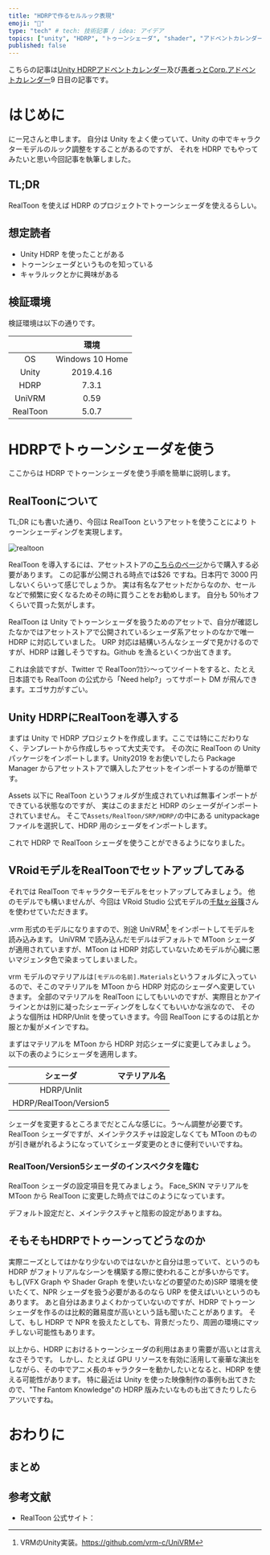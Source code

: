 ```yaml
---
title: "HDRPで作るセルルック表現"
emoji: "🎨"
type: "tech" # tech: 技術記事 / idea: アイデア
topics: ["unity", "HDRP", "トゥーンシェーダ", "shader", "アドベントカレンダー2020"]
published: false
---
```


こちらの記事は[Unity HDRPアドベントカレンダー](https://qiita.com/advent-calendar/2020/unity-hdrp-advent-calender)及び[愚者っとCorp.アドベントカレンダー](https://adventar.org/calendars/5126)9 日目の記事です。

# はじめに

にー兄さんと申します。
自分は Unity をよく使っていて、Unity の中でキャラクターモデルのルック調整をすることがあるのですが、
それを HDRP でもやってみたいと思い今回記事を執筆しました。

## TL;DR

RealToon を使えば HDRP のプロジェクトでトゥーンシェーダを使えるらしい。

## 想定読者

- Unity HDRP を使ったことがある
- トゥーンシェーダというものを知っている
- キャラルックとかに興味がある

## 検証環境

検証環境は以下の通りです。

||環境|
|:---:|:---:|
|OS|Windows 10 Home|
|Unity|2019.4.16|
|HDRP|7.3.1|
|UniVRM|0.59|
|RealToon|5.0.7|

# HDRPでトゥーンシェーダを使う

ここからは HDRP でトゥーンシェーダを使う手順を簡単に説明します。

## RealToonについて

TL;DR にも書いた通り、今回は RealToon というアセットを使うことにより
トゥーンシェーディングを実現します。

![realtoon](https://storage.googleapis.com/zenn-user-upload/0vfyyo1ctb0rdrzmlqesiemxhakf)

RealToon を導入するには、アセットストアの[こちらのページ](https://assetstore.unity.com/packages/vfx/shaders/realtoon-65518?locale=ja-JP)からで購入する必要があります。
この記事が公開される時点では$26 ですね。日本円で 3000 円しないくらいって感じでしょうか。
実は有名なアセットだからなのか、セールなどで頻繁に安くなるためその時に買うことをお勧めします。
自分も 50％オフくらいで買った気がします。

RealToon は Unity でトゥーンシェーダを扱うためのアセットで、自分が確認したなかではアセットストアで公開されているシェーダ系アセットのなかで唯一 HDRP に対応していました。
URP 対応は結構いろんなシェーダで見かけるのですが、HDRP は難しそうですね。Github を漁るといくつか出てきます。

これは余談ですが、Twitter で RealToonﾜｶﾗﾝ～ってツイートをすると、たとえ日本語でも RealToon の公式から「Need help?」ってサポート DM が飛んできます。エゴサ力がすごい。

## Unity HDRPにRealToonを導入する

まずは Unity で HDRP プロジェクトを作成します。ここでは特にこだわりなく、テンプレートから作成しちゃって大丈夫です。
その次に RealToon の Unity パッケージをインポートします。Unity2019 をお使いでしたら Package Manager からアセットストアで購入したアセットをインポートするのが簡単です。

Assets 以下に RealToon というフォルダが生成されていれば無事インポートができている状態なのですが、
実はこのままだと HDRP のシェーダがインポートされていません。
そこで`Assets/RealToon/SRP/HDRP/`の中にある unitypackage ファイルを選択して、HDRP 用のシェーダをインポートします。

これで HDRP で RealToon シェーダを使うことができるようになりました。

## VRoidモデルをRealToonでセットアップしてみる

それでは RealToon でキャラクターモデルをセットアップしてみましょう。
他のモデルでも構いませんが、今回は VRoid Studio 公式モデルの[千駄ヶ谷篠](https://hub.vroid.com/characters/5860098757548846785/models/6567311261748429976)さんを使わせていただきます。

.vrm 形式のモデルになりますので、別途 UniVRM[^1] をインポートしてモデルを読み込みます。
UniVRM で読み込んだモデルはデフォルトで MToon シェーダが適用されていますが、MToon は HDRP 対応していないためモデルが心臓に悪いマジェンタ色で染まってしまいました。
[^1]:VRMのUnity実装。https://github.com/vrm-c/UniVRM

vrm モデルのマテリアルは`[モデルの名前].Materials`というフォルダに入っているので、そこのマテリアルを MToon から HDRP 対応のシェーダへ変更していきます。
全部のマテリアルを RealToon にしてもいいのですが、実際目とかアイラインとかは別に凝ったシェーディングをしなくてもいいかな派なので、
そのような個所は HDRP/Unlit を使っていきます。今回 RealToon にするのは肌とか服とか髪がメインですね。

まずはマテリアルを MToon から HDRP 対応シェーダに変更してみましょう。
以下の表のようにシェーダを適用します。

|シェーダ|マテリアル名|
|:--:|:--:|
|HDRP/Unlit||
|HDRP/RealToon/Version5||

シェーダを変更するところまでだとこんな感じに。う～ん調整が必要です。
RealToon シェーダですが、メインテクスチャは設定しなくても MToon のものが引き継がれるようになっていてシェーダ変更のときに便利でいいですね。

### RealToon/Version5シェーダのインスペクタを臨む

RealToon シェーダの設定項目を見てみましょう。
Face_SKIN マテリアルを MToon から RealToon に変更した時点ではこのようになっています。

デフォルト設定だと、メインテクスチャと陰影の設定がありますね。

## そもそもHDRPでトゥーンってどうなのか

実際ニーズとしてはかなり少ないのではないかと自分は思っていて、というのも HDRP がフォトリアルなシーンを構築する際に使われることが多いからです。
もし(VFX Graph や Shader Graph を使いたいなどの要望のため)SRP 環境を使いたくて、NPR シェーダを扱う必要があるのなら URP を使えばいいというのもあります。
あと自分はあまりよくわかっていないのですが、HDRP でトゥーンシェーダを作るのは比較的難易度が高いという話も聞いたことがあります。
そして、もし HDRP で NPR を扱えたとしても、背景だったり、周囲の環境にマッチしない可能性もあります。

以上から、HDRP におけるトゥーンシェーダの利用はあまり需要が高いとは言えなさそうです。
しかし、たとえば GPU リソースを有効に活用して豪華な演出をしながら、その中でアニメ長のキャラクターを動かしたいとなると、HDRP を使える可能性があります。
特に最近は Unity を使った映像制作の事例も出てきたので、"The Fantom Knowledge"の HDRP 版みたいなものも出てきたりしたらアツいですね。

# おわりに

## まとめ

## 参考文献

- RealToon 公式サイト：